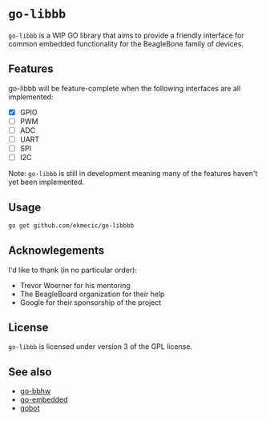# `go-libbb` &ensp;

`go-libbb` is a WIP GO library that aims to provide a friendly interface for common embedded functionality for the BeagleBone family of devices.

## Features
go-libbb will be feature-complete when the following interfaces are all implemented:
- [x] GPIO
- [ ] PWM
- [ ] ADC
- [ ] UART
- [ ] SPI
- [ ] I2C

Note: `go-libbb` is still in development meaning many of the features haven't yet been implemented.

## Usage
```bash
go get github.com/ekmecic/go-libbbb
```
## Acknowlegements
I'd like to thank (in no particular order):
* Trevor Woerner for his mentoring
* The BeagleBoard organization for their help
* Google for their sponsorship of the project

## License
`go-libbb` is licensed under version 3 of the GPL license.

## See also
* [go-bbhw](https://github.com/btittelbach/go-bbhw)
* [go-embedded](https://github.com/SpaceLeap/go-embedded)
* [gobot](https://github.com/hybridgroup/gobot)
